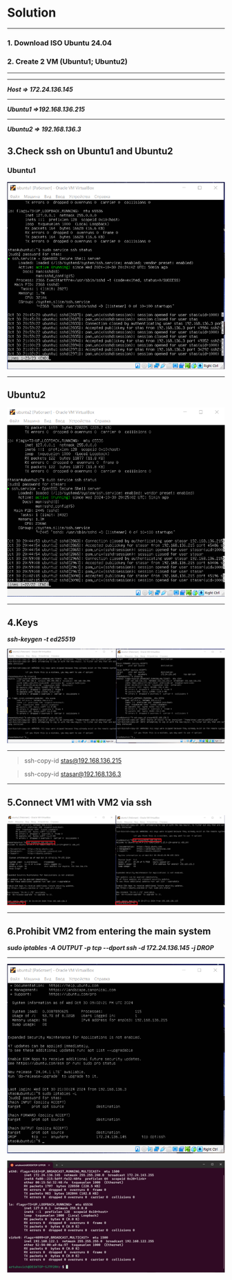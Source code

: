 # Solution
___
### 1. Download ISO Ubuntu 24.04
### 2. Create 2 VM (Ubuntu1; Ubuntu2)
___
___
 ***Host => 172.24.136.145***
 ___
 ***Ubuntu1 =>192.168.136.215***
 ___
 ***Ubuntu2 => 192.168.136.3***


## 3.Check ssh on Ubuntu1 and Ubuntu2 
### Ubuntu1
![alt text](image-1.png)
___
## Ubuntu2
![alt text](image-2.png)
___
## 4.Keys
***ssh-keygen -t ed25519***

![alt text](image.png)
___
>ssh-copy-id stas@192.168.136.215

>ssh-copy-id stasar@192.168.136.3
___
## 5.Connect VM1 with VM2 via ssh
![alt text](image-3.png)
___
## 6.Prohibit VM2 from entering the main system
***sudo iptables -A OUTPUT -p tcp --dport ssh -d 172.24.136.145 -j DROP***
___
![alt text](image-4.png)

![alt text](image-5.png)